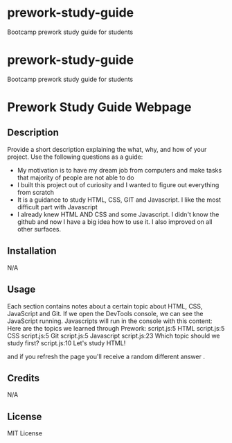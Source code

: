 # prework-study-guide
Bootcamp prework study guide for students 
# prework-study-guide
Bootcamp prework study guide for students 
#  Prework Study Guide Webpage

## Description

Provide a short description explaining the what, why, and how of your project. Use the following questions as a guide:

- My motivation is to have my dream job from computers and make tasks that majority of people are not able to do
- I built this project out of curiosity and I wanted to figure out everything from scratch 
- It is a guidance to study HTML, CSS, GIT and Javascript. I like the most difficult part with Javascript
- I already knew HTML AND CSS and some Javascript. I didn't know the github and now I have a big idea how to use it. I also improved on all other surfaces. 

## Installation

N/A 

## Usage

Each section contains notes about a certain topic about HTML, CSS, JavaScript and Git. If we open the DevTools console, we can see the JavaScript running. 
Javascripts will run in the console with this content: 
Here are the topics we learned through Prework:
script.js:5 HTML
script.js:5 CSS
script.js:5 Git
script.js:5 Javascript
script.js:23 Which topic should we study first?
script.js:10 Let's study HTML!

and if you refresh the page you'll receive a random different answer . 

## Credits
N/A
## License

MIT License
